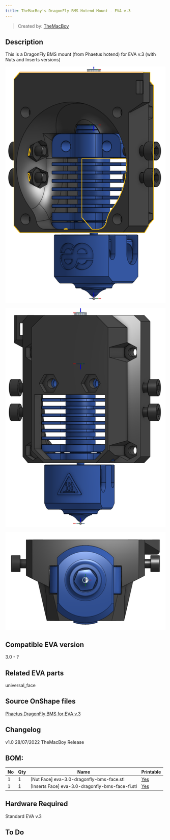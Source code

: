 ```yaml
---
title: TheMacBoy's DragonFly BMS Hotend Mount - EVA v.3
---
```


> Created by: [TheMacBoy](https://github.com/themacboy)

## Description
This is a DragonFly BMS mount (from Phaetus hotend) for EVA v.3 (with Nuts and Inserts versions)

![Phaetus DragonFly BMS v.3 photo](assets/phaetus-dragonfly-bms-onshape-front-v.3.png)

![Phaetus DragonFly BMS v.3 rear](assets/phaetus-dragonfly-bms-onshape-side-v.3.png)

![Phaetus DragonFly BMS v.3 bottom](assets/phaetus-dragonfly-bms-onshape-bottom-v.3.png)

## Compatible EVA version
3.0 - ?

## Related EVA parts
universal_face

## Source OnShape files
[Phaetus DragonFly BMS for EVA v.3](https://cad.onshape.com/documents/f2c3071c02dee08bc4257121/w/19aa83495044a1f2bdcdcab5/e/c61a755477919d1d6c7facc3)

## Changelog
v1.0 28/07/2022 TheMacBoy Release

## BOM:
| No | Qty | Name                                               | Printable |
| -- | --- | -------------------------------------------------- | --------- |
| 1  | 1   | [Nut Face] eva-3.0-dragonfly-bms-face.stl    | [Yes](stl/eva-3.0-dragonfly-bms-face.stl) |
| 1  | 1   | [Inserts Face] eva-3.0-dragonfly-bms-face-fi.stl    | [Yes](stl/eva-3.0-dragonfly-bms-face-fi.stl) |


## Hardware Required 
Standard EVA v.3

## To Do 
